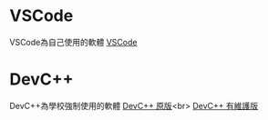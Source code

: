 # VSCode
VSCode為自己使用的軟體
[VSCode](https://code.visualstudio.com/)
# DevC++
DevC++為學校強制使用的軟體
[DevC++ 原版](https://www.bloodshed.net/)<br\>
[DevC++ 有維護版](https://orwelldevcpp.blogspot.com/)
